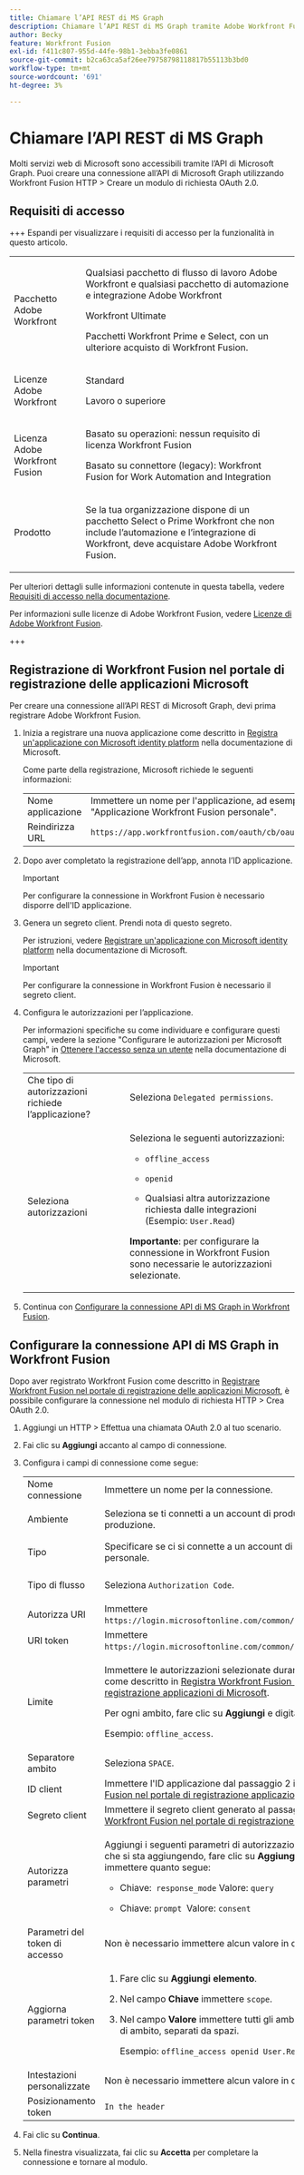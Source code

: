 ```yaml
---
title: Chiamare l’API REST di MS Graph
description: Chiamare l’API REST di MS Graph tramite Adobe Workfront Fusion HTTP &> Creare un modulo di richiesta OAuth 2.0
author: Becky
feature: Workfront Fusion
exl-id: f411c807-955d-44fe-98b1-3ebba3fe0861
source-git-commit: b2ca63ca5af26ee79758798118817b55113b3bd0
workflow-type: tm+mt
source-wordcount: '691'
ht-degree: 3%

---
```


# Chiamare l’API REST di MS Graph

Molti servizi web di Microsoft sono accessibili tramite l’API di Microsoft Graph. Puoi creare una connessione all’API di Microsoft Graph utilizzando Workfront Fusion HTTP > Creare un modulo di richiesta OAuth 2.0.

## Requisiti di accesso

+++ Espandi per visualizzare i requisiti di accesso per la funzionalità in questo articolo.

<table style="table-layout:auto">
 <col> 
 <col> 
 <tbody> 
  <tr> 
   <td role="rowheader">Pacchetto Adobe Workfront</td> 
   <td> <p>Qualsiasi pacchetto di flusso di lavoro Adobe Workfront e qualsiasi pacchetto di automazione e integrazione Adobe Workfront</p><p>Workfront Ultimate</p><p>Pacchetti Workfront Prime e Select, con un ulteriore acquisto di Workfront Fusion.</p> </td> 
  </tr> 
  <tr data-mc-conditions=""> 
   <td role="rowheader">Licenze Adobe Workfront</td> 
   <td> <p>Standard</p><p>Lavoro o superiore</p> </td> 
  </tr> 
  <tr> 
   <td role="rowheader">Licenza Adobe Workfront Fusion</td> 
   <td>
   <p>Basato su operazioni: nessun requisito di licenza Workfront Fusion</p>
   <p>Basato su connettore (legacy): Workfront Fusion for Work Automation and Integration </p>
   </td> 
  </tr> 
  <tr> 
   <td role="rowheader">Prodotto</td> 
   <td>
   <p>Se la tua organizzazione dispone di un pacchetto Select o Prime Workfront che non include l’automazione e l’integrazione di Workfront, deve acquistare Adobe Workfront Fusion.</li></ul>
   </td> 
  </tr>
 </tbody> 
</table>

Per ulteriori dettagli sulle informazioni contenute in questa tabella, vedere [Requisiti di accesso nella documentazione](/help/workfront-fusion/references/licenses-and-roles/access-level-requirements-in-documentation.md).

Per informazioni sulle licenze di Adobe Workfront Fusion, vedere [Licenze di Adobe Workfront Fusion](/help/workfront-fusion/set-up-and-manage-workfront-fusion/licensing-operations-overview/license-automation-vs-integration.md).

+++

## Registrazione di Workfront Fusion nel portale di registrazione delle applicazioni Microsoft

Per creare una connessione all’API REST di Microsoft Graph, devi prima registrare Adobe Workfront Fusion.

1. Inizia a registrare una nuova applicazione come descritto in [Registra un&#39;applicazione con Microsoft identity platform](https://docs.microsoft.com/en-us/graph/auth-register-app-v2) nella documentazione di Microsoft.

   Come parte della registrazione, Microsoft richiede le seguenti informazioni:

   <table style="table-layout:auto">
      <tr>
        <td>Nome applicazione</td>
        <td>Immettere un nome per l'applicazione, ad esempio "Applicazione Workfront Fusion personale".</td>
      </tr>
      <tr>
        <td>Reindirizza URL</td>
        <td><code>https://app.workfrontfusion.com/oauth/cb/oauth2</code></td>
      </tr>
    </table>

1. Dopo aver completato la registrazione dell’app, annota l’ID applicazione.

   >[!IMPORTANT]
   >
   >Per configurare la connessione in Workfront Fusion è necessario disporre dell&#39;ID applicazione.

1. Genera un segreto client. Prendi nota di questo segreto.

   Per istruzioni, vedere [Registrare un&#39;applicazione con Microsoft identity platform](https://docs.microsoft.com/en-us/graph/auth-register-app-v2) nella documentazione di Microsoft.

   >[!IMPORTANT]
   >
   >Per configurare la connessione in Workfront Fusion è necessario il segreto client.

1. Configura le autorizzazioni per l’applicazione.

   Per informazioni specifiche su come individuare e configurare questi campi, vedere la sezione &quot;Configurare le autorizzazioni per Microsoft Graph&quot; in [Ottenere l&#39;accesso senza un utente](https://docs.microsoft.com/en-us/graph/auth-v2-service) nella documentazione di Microsoft.

   <table style="table-layout:auto">
    <col> 
    <col> 
    <tbody> 
     <tr> 
      <td role="rowheader">Che tipo di autorizzazioni richiede l’applicazione?</td> 
      <td>Seleziona <code>Delegated permissions</code>.</td> 
     </tr> 
     <tr> 
      <td role="rowheader">Seleziona autorizzazioni</td> 
      <td> <p>Seleziona le seguenti autorizzazioni:</p> 
       <ul> 
        <li> <p><code>offline_access</code> </p> </li> 
        <li> <p><code>openid</code> </p> </li> 
        <li> <p>Qualsiasi altra autorizzazione richiesta dalle integrazioni (Esempio: <code>User.Read</code>)</p> </li> 
       </ul> <p><b>Importante</b>: per configurare la connessione in Workfront Fusion sono necessarie le autorizzazioni selezionate.</p> </td> 
     </tr> 
    </tbody> 
   </table>

1. Continua con [Configurare la connessione API di MS Graph in Workfront Fusion](#configure-your-ms-graph-api-connection-in-workfront-fusion).

## Configurare la connessione API di MS Graph in Workfront Fusion

Dopo aver registrato Workfront Fusion come descritto in [Registrare Workfront Fusion nel portale di registrazione delle applicazioni Microsoft](#register-workfront-fusion-in-the-microsoft-application-registration-portal), è possibile configurare la connessione nel modulo di richiesta HTTP > Crea OAuth 2.0.

1. Aggiungi un HTTP > Effettua una chiamata OAuth 2.0 al tuo scenario.
1. Fai clic su **Aggiungi** accanto al campo di connessione.
1. Configura i campi di connessione come segue:

   <table style="table-layout:auto"> 
    <col> 
    <col> 
    <tbody> 
     <tr> 
      <td role="rowheader">Nome connessione</td> 
      <td>Immettere un nome per la connessione.</td> 
     </tr> 
     <tr> 
      <td role="rowheader"> <p role="rowheader">Ambiente</p> </td> 
      <td>Seleziona se ti connetti a un account di produzione o non di produzione. </td> 
     </tr> 
     <tr> 
      <td role="rowheader"> <p role="rowheader">Tipo</p> </td> 
      <td>Specificare se ci si connette a un account di servizio o a un account personale. </td> 
     </tr> 
     <tr> 
      <td role="rowheader"> <p role="rowheader">Tipo di flusso</p> </td> 
      <td>Seleziona <code>Authorization Code</code>. </td> 
     </tr> 
     <tr> 
      <td role="rowheader">Autorizza URI</td> 
      <td>Immettere <code>https://login.microsoftonline.com/common/oauth2/v2.0/authorize</code>. </td> 
     </tr> 
     <tr> 
      <td role="rowheader">URI token</td> 
      <td>Immettere <code>https://login.microsoftonline.com/common/oauth2/v2.0/token</code>. </td> 
     </tr> 
     <tr> 
      <td role="rowheader">Limite</td> 
      <td> <p>Immettere le autorizzazioni selezionate durante la registrazione, come descritto in <a href="#register-workfront-fusion-in-the-microsoft-application-registration-portal" class="MCXref xref">Registra Workfront Fusion nel portale di registrazione applicazioni di Microsoft</a>.</p> <p>Per ogni ambito, fare clic su <b>Aggiungi</b> e digitare l'autorizzazione.</p> <p>Esempio: <code>offline_access</code>.</p> </td> 
     </tr> 
     <tr> 
      <td role="rowheader">Separatore ambito</td> 
      <td>Seleziona <code>SPACE</code>. </td> 
     </tr> 
     <tr> 
      <td role="rowheader">ID client</td> 
      <td>Immettere l'ID applicazione dal passaggio 2 in <a href="#register-workfront-fusion-in-the-microsoft-application-registration-portal" class="MCXref xref">Registra Workfront Fusion nel portale di registrazione applicazioni Microsoft</a>.</td> 
     </tr> 
     <tr> 
      <td role="rowheader">Segreto client</td> 
      <td>Immettere il segreto client generato al passaggio 3 in <a href="#register-workfront-fusion-in-the-microsoft-application-registration-portal" class="MCXref xref">Registra Workfront Fusion nel portale di registrazione applicazioni Microsoft</a>.</td> 
     </tr> 
     <tr> 
      <td role="rowheader">Autorizza parametri</td> 
      <td> <p>Aggiungi i seguenti parametri di autorizzazione. Per ogni parametro che si sta aggiungendo, fare clic su <b>Aggiungi elemento</b> e immettere quanto segue: </p> 
       <ul> 
        <li> <p>Chiave:<code> response_mode</code> Valore: <code>query</code></p> </li> 
        <li> <p>Chiave: <code>prompt </code>Valore: <code>consent</code></p> </li> 
       </ul> </td> 
     </tr> 
     <tr> 
      <td role="rowheader">Parametri del token di accesso</td> 
      <td>Non è necessario immettere alcun valore in questo campo.</td> 
     </tr> 
     <tr> 
      <td role="rowheader">Aggiorna parametri token</td> 
      <td> 
       <ol> 
        <li value="1"> <p>Fare clic su <b>Aggiungi elemento</b>.</p> </li> 
        <li value="2"> <p>Nel campo <b>Chiave</b> immettere <code>scope</code>.</p> </li> 
        <li value="3"> <p>Nel campo <b>Valore</b> immettere tutti gli ambiti immessi nel campo di ambito, separati da spazi.</p> <p>Esempio: <code>offline_access openid User.Read</code></p> </li> 
       </ol> </td> 
     </tr> 
     <tr> 
      <td role="rowheader">Intestazioni personalizzate</td> 
      <td>Non è necessario immettere alcun valore in questo campo.</td> 
     </tr> 
     <tr> 
      <td role="rowheader">Posizionamento token</td> 
      <td><code>In the header</code> </td> 
     </tr> 
    </tbody> 
   </table>

1. Fai clic su **Continua**.
1. Nella finestra visualizzata, fai clic su **Accetta** per completare la connessione e tornare al modulo.
